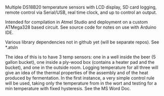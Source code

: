Multiple DS18B20 temperature sensors with LCD display, SD card logging, remote control via Serial/USB, real time clock, and up to control an output.

Intended for compilation in Atmel Studio and deployment on a custom ATMega328 based circuit. See source code for notes on use with Arduino IDE.

Various library dependencies not in github yet (will be separate repos). See *.atsln

The idea of this is to have 3 temp sensors: one in a well inside the beer (5 gallon bucket), one inside a ply-wood box (contains a heater pad and the bucket), and one in the outside room. Logging temperature for all three will give an idea of the thermal properties of the assembly and of the heat produced by fermentation. In the first instance, a very simple control rule will be used, taking only the temperature from in the wort and testing for a min temperature with fixed hysteresis. See the MS Word Doc.
